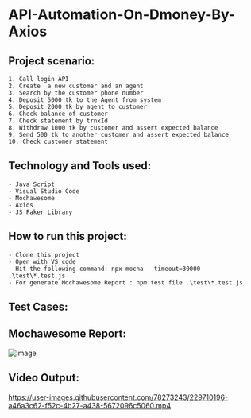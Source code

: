 # API-Automation-On-Dmoney-By-Axios
## Project scenario:
    1. Call login API
    2. Create  a new customer and an agent
    3. Search by the customer phone number
    4. Deposit 5000 tk to the Agent from system
    5. Deposit 2000 tk by agent to customer 
    6. Check balance of customer
    7. Check statement by trnxId 
    8. Withdraw 1000 tk by customer and assert expected balance
    9. Send 500 tk to another customer and assert expected balance
    10. Check customer statement
   
 ## Technology and Tools used: 
    - Java Script
    - Visual Studio Code
    - Mochawesome
    - Axios
    - JS Faker Library

## How to run this project: 
    - Clone this project
    - Open with VS code
    - Hit the following command: npx mocha --timeout=30000 .\test\*.test.js
    - For generate Mochawesome Report : npm test file .\test\*.test.js
    
## Test Cases:


## Mochawesome Report:
![image](https://user-images.githubusercontent.com/78273243/229709919-0bffc13a-f9ab-4029-af44-4aed1631ab84.png)

## Video Output: 

https://user-images.githubusercontent.com/78273243/229710196-a46a3c62-f52c-4b27-a438-5672096c5060.mp4


